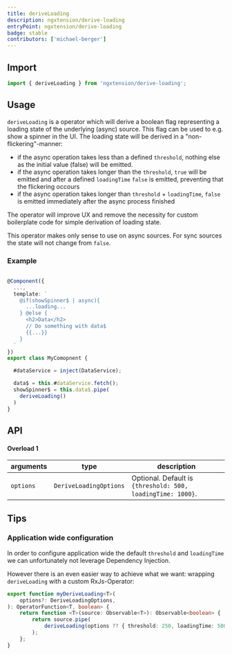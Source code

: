 ```yaml
---
title: deriveLoading
description: ngxtension/derive-loading
entryPoint: ngxtension/derive-loading
badge: stable
contributors: ['michael-berger']
---
```


## Import

```ts
import { deriveLoading } from 'ngxtension/derive-loading';
```

## Usage

`deriveLoading` is a operator which will derive a boolean flag representing a loading state of the underlying (async) source. This
flag can be used to e.g. show a spinner in the UI. The loading state will be derived in a "non-flickering"-manner:

- if the async operation takes less than a defined `threshold`, nothing else as the initial value (false) will be emitted.
- if the async operation takes longer than the `threshold`, `true` will be emitted and after a defined `loadingTime` `false` is emitted, preventing that the flickering occours
- if the async operation takes longer than `threshold` + `loadingTime`, `false` is emitted immediately after the async process finished

The operator will improve UX and remove the necessity for custom boilerplate code for simple derivation of loading state.

This operator makes only sense to use on async sources. For sync sources the state will not change from `false`.

### Example

```ts

@Component({
  ...,
  template: `
    @if(showSpinner$ | async){
      ...loading...
    } @else {
      <h2>Data</h2>
      // Do something with data$
      {{...}}
    }
  `
})
export class MyComopnent {

  #dataService = inject(DataService);

  data$ = this.#dataService.fetch();
  showSpinner$ = this.data$.pipe(
    deriveLoading()
  )
}

```

## API

#### Overload 1

| arguments | type                   | description                                                 |
| --------- | ---------------------- | ----------------------------------------------------------- |
| `options` | `DeriveLoadingOptions` | Optional. Default is `{threshold: 500, loadingTime: 1000}`. |

## Tips

### Application wide configuration

In order to configure application wide the default `threshold` and `loadingTime` we can unfortunately not leverage Dependency Injection.

However there is an even easier way to achieve what we want: wrapping `deriveLoading` with a custom RxJs-Operator:

```ts
export function myDeriveLoading<T>(
	options?: DeriveLoadingOptions,
): OperatorFunction<T, boolean> {
	return function <T>(source: Observable<T>): Observable<boolean> {
		return source.pipe(
			deriveLoading(options ?? { threshold: 250, loadingTime: 500 }),
		);
	};
}
```
